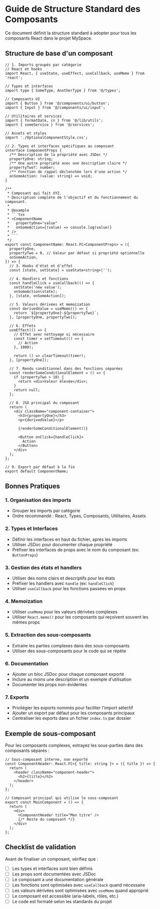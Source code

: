 # Guide de Structure Standard des Composants

Ce document définit la structure standard à adopter pour tous les composants React dans le projet MySpace.

## Structure de base d'un composant

```tsx
// 1. Imports groupés par catégorie
// React et hooks
import React, { useState, useEffect, useCallback, useMemo } from 'react';

// Types et interfaces
import type { SomeType, AnotherType } from '@/types';

// Composants UI
import { Button } from '@/components/ui/button';
import { Input } from '@/components/ui/input';

// Utilitaires et services
import { formatDate, cn } from '@/lib/utils';
import { someService } from '@/services';

// Assets et styles
import './OptionalComponentStyle.css';

// 2. Types et interfaces spécifiques au composant
interface ComponentProps {
  /** Description de la propriété avec JSDoc */
  propertyOne: string;
  /** Une autre propriété avec une description claire */
  propertyTwo?: number;
  /** Fonction de rappel déclenchée lors d'une action */
  onSomeAction: (value: string) => void;
}

/**
 * Composant qui fait XYZ.
 * Description complète de l'objectif et du fonctionnement du composant.
 * 
 * @example
 * ```tsx
 * <ComponentName 
 *   propertyOne="value"
 *   onSomeAction={(value) => console.log(value)} 
 * />
 * ```
 */
export const ComponentName: React.FC<ComponentProps> = ({
  propertyOne,
  propertyTwo = 0, // Valeur par défaut si propriété optionnelle
  onSomeAction,
}) => {
  // 3. Hooks d'état et d'effet
  const [state, setState] = useState<string>('');
  
  // 4. Handlers et fonctions
  const handleClick = useCallback(() => {
    setState('new value');
    onSomeAction(state);
  }, [state, onSomeAction]);
  
  // 5. Valeurs dérivées et memoization
  const derivedValue = useMemo(() => {
    return `${propertyOne}-${propertyTwo}`;
  }, [propertyOne, propertyTwo]);
  
  // 6. Effets
  useEffect(() => {
    // Effet avec nettoyage si nécessaire
    const timer = setTimeout(() => {
      // Action
    }, 1000);
    
    return () => clearTimeout(timer);
  }, [propertyOne]);
  
  // 7. Rendu conditionnel dans des fonctions séparées
  const renderSomeConditionalElement = () => {
    if (propertyTwo > 10) {
      return <div>Valeur élevée</div>;
    }
    return null;
  };
  
  // 8. JSX principal du composant
  return (
    <div className="component-container">
      <h3>{propertyOne}</h3>
      <p>{derivedValue}</p>
      
      {renderSomeConditionalElement()}
      
      <Button onClick={handleClick}>
        Action
      </Button>
    </div>
  );
};

// 9. Export par défaut à la fin
export default ComponentName;
```

## Bonnes Pratiques

### 1. Organisation des imports

- Grouper les imports par catégorie
- Ordre recommandé : React, Types, Composants, Utilitaires, Assets

### 2. Types et Interfaces

- Définir les interfaces en haut du fichier, après les imports
- Utiliser JSDoc pour documenter chaque propriété
- Préfixer les interfaces de props avec le nom du composant (ex: `ButtonProps`)

### 3. Gestion des états et handlers

- Utiliser des noms clairs et descriptifs pour les états
- Préfixer les handlers avec `handle` (ex: `handleClick`)
- Utiliser `useCallback` pour les fonctions passées en props

### 4. Memoization

- Utiliser `useMemo` pour les valeurs dérivées complexes
- Utiliser `React.memo()` pour les composants qui reçoivent souvent les mêmes props

### 5. Extraction des sous-composants

- Extraire les parties complexes dans des sous-composants
- Utiliser des sous-composants pour le code qui se répète

### 6. Documentation

- Ajouter un bloc JSDoc pour chaque composant exporté
- Inclure au moins une description et un exemple d'utilisation
- Documenter les props non-évidentes

### 7. Exports

- Privilégier les exports nommés pour faciliter l'import sélectif
- Ajouter un export par défaut pour les composants principaux
- Centraliser les exports dans un fichier `index.ts` par dossier

## Exemple de sous-composant

Pour les composants complexes, extrayez les sous-parties dans des composants séparés :

```tsx
// Sous-composant interne, non exporté
const ComponentHeader: React.FC<{ title: string }> = ({ title }) => {
  return (
    <header className="component-header">
      <h2>{title}</h2>
    </header>
  );
};

// Composant principal qui utilise le sous-composant
export const MainComponent = () => {
  return (
    <div>
      <ComponentHeader title="Mon titre" />
      {/* Reste du composant */}
    </div>
  );
};
```

## Checklist de validation

Avant de finaliser un composant, vérifiez que :

- [ ] Les types et interfaces sont bien définis
- [ ] Les props sont documentées avec JSDoc
- [ ] Le composant a une documentation générale
- [ ] Les fonctions sont optimisées avec `useCallback` quand nécessaire
- [ ] Les valeurs dérivées sont optimisées avec `useMemo` quand approprié
- [ ] Le composant est accessible (aria-labels, rôles, etc.)
- [ ] Le code est formaté selon les standards du projet
